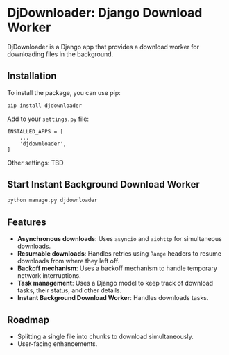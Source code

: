 # DjDownloader: Django Download Worker

DjDownloader is a Django app that provides a download worker for downloading files in the background.

## Installation

To install the package, you can use pip:

```bash
pip install djdownloader
```

Add to your `settings.py` file:

```
INSTALLED_APPS = [
    ...
    'djdownloader',
]
```

Other settings: TBD

## Start Instant Background Download Worker 

```bash
python manage.py djdownloader
```

## Features

*   **Asynchronous downloads**: Uses `asyncio` and `aiohttp` for simultaneous downloads.
*   **Resumable downloads**: Handles retries using `Range` headers to resume downloads from where they left off.
*   **Backoff mechanism**: Uses a backoff mechanism to handle temporary network interruptions.
*   **Task management**: Uses a Django model to keep track of download tasks, their status, and other details.
*   **Instant Background Download Worker**: Handles downloads tasks.


## Roadmap 

*   Splitting a single file into chunks to download simultaneously.
*   User-facing enhancements.
